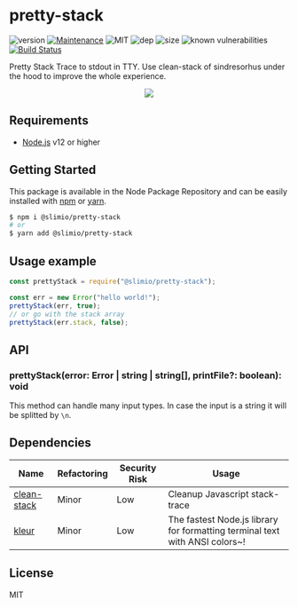 # pretty-stack
![version](https://img.shields.io/badge/dynamic/json.svg?url=https://raw.githubusercontent.com/SlimIO/pretty-stack/master/package.json&query=$.version&label=Version)
[![Maintenance](https://img.shields.io/badge/Maintained%3F-yes-green.svg)](https://github.com/SlimIO/pretty-stack/commit-activity)
![MIT](https://img.shields.io/github/license/mashape/apistatus.svg)
![dep](https://img.shields.io/david/SlimIO/pretty-stack)
![size](https://img.shields.io/github/languages/code-size/SlimIO/pretty-stack)
![known vulnerabilities](https://img.shields.io/snyk/vulnerabilities/github/SlimIO/pretty-stack)
[![Build Status](https://travis-ci.com/SlimIO/pretty-stack.svg?branch=master)](https://travis-ci.com/SlimIO/pretty-stack)

Pretty Stack Trace to stdout in TTY. Use clean-stack of sindresorhus under the hood to improve the whole experience.

<p align="center">
    <img src="https://i.imgur.com/YSPu6oV.png">
</p>

## Requirements
- [Node.js](https://nodejs.org/en/) v12 or higher

## Getting Started

This package is available in the Node Package Repository and can be easily installed with [npm](https://docs.npmjs.com/getting-started/what-is-npm) or [yarn](https://yarnpkg.com).

```bash
$ npm i @slimio/pretty-stack
# or
$ yarn add @slimio/pretty-stack
```

## Usage example
```js
const prettyStack = require("@slimio/pretty-stack");

const err = new Error("hello world!");
prettyStack(err, true);
// or go with the stack array
prettyStack(err.stack, false);
```

## API

### prettyStack(error: Error | string | string[], printFile?: boolean): void
This method can handle many input types. In case the input is a string it will be splitted by `\n`.

## Dependencies

|Name|Refactoring|Security Risk|Usage|
|---|---|---|---|
|[clean-stack](https://github.com/sindresorhus/clean-stack#readme)|Minor|Low|Cleanup Javascript stack-trace|
|[kleur](https://github.com/lukeed/kleur)|Minor|Low|The fastest Node.js library for formatting terminal text with ANSI colors~!|

## License
MIT
